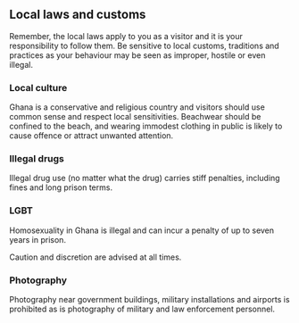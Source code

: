 ## Local laws and customs

Remember, the local laws apply to you as a visitor and it is your responsibility to follow them. Be sensitive to local customs, traditions and practices as your behaviour may be seen as improper, hostile or even illegal.

### **Local culture**

Ghana is a conservative and religious country and visitors should use common sense and respect local sensitivities. Beachwear should be confined to the beach, and wearing immodest clothing in public is likely to cause offence or attract unwanted attention.

### **Illegal drugs**

Illegal drug use (no matter what the drug) carries stiff penalties, including fines and long prison terms.

### **LGBT**

Homosexuality in Ghana is illegal and can incur a penalty of up to seven years in prison.

Caution and discretion are advised at all times.

### **Photography**

Photography near government buildings, military installations and airports is prohibited as is photography of military and law enforcement personnel.